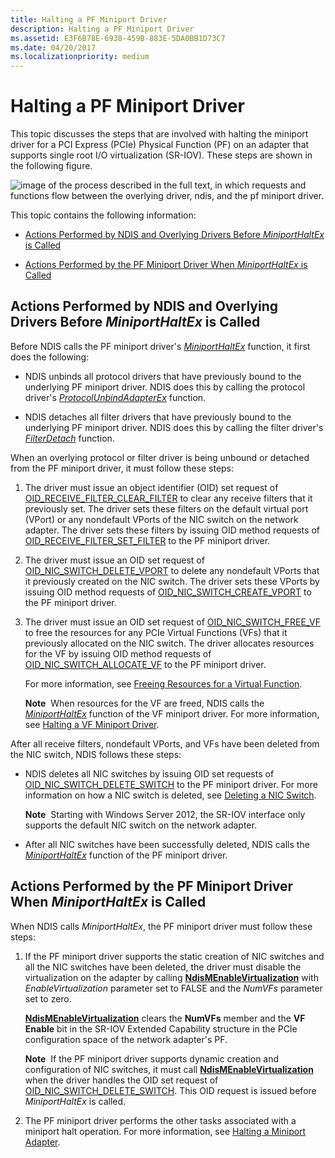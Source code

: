 ```yaml
---
title: Halting a PF Miniport Driver
description: Halting a PF Miniport Driver
ms.assetid: E3F6B78E-6938-459B-883E-5DA0BB1D73C7
ms.date: 04/20/2017
ms.localizationpriority: medium
---
```


# Halting a PF Miniport Driver


This topic discusses the steps that are involved with halting the miniport driver for a PCI Express (PCIe) Physical Function (PF) on an adapter that supports single root I/O virtualization (SR-IOV). These steps are shown in the following figure.

![image of the process described in the full text, in which requests and functions flow between the overlying driver, ndis, and the pf miniport driver.](images/sriov-pf-halt.png)

This topic contains the following information:

-   [Actions Performed by NDIS and Overlying Drivers Before *MiniportHaltEx* is Called](#actions-performed-by-ndis-and-overlying-drivers-before-miniporthaltex-is-called)

-   [Actions Performed by the PF Miniport Driver When *MiniportHaltEx* is Called](#actions-performed-by-the-pf-miniport-driver-when-miniporthaltex-is-called)

## Actions Performed by NDIS and Overlying Drivers Before *MiniportHaltEx* is Called


Before NDIS calls the PF miniport driver's [*MiniportHaltEx*](https://docs.microsoft.com/windows-hardware/drivers/ddi/ndis/nc-ndis-miniport_halt) function, it first does the following:

-   NDIS unbinds all protocol drivers that have previously bound to the underlying PF miniport driver. NDIS does this by calling the protocol driver's [*ProtocolUnbindAdapterEx*](https://docs.microsoft.com/windows-hardware/drivers/ddi/ndis/nc-ndis-protocol_unbind_adapter_ex) function.

-   NDIS detaches all filter drivers that have previously bound to the underlying PF miniport driver. NDIS does this by calling the filter driver's [*FilterDetach*](https://docs.microsoft.com/windows-hardware/drivers/ddi/ndis/nc-ndis-filter_detach) function.

When an overlying protocol or filter driver is being unbound or detached from the PF miniport driver, it must follow these steps:

1.  The driver must issue an object identifier (OID) set request of [OID\_RECEIVE\_FILTER\_CLEAR\_FILTER](https://docs.microsoft.com/windows-hardware/drivers/network/oid-receive-filter-clear-filter) to clear any receive filters that it previously set. The driver sets these filters on the default virtual port (VPort) or any nondefault VPorts of the NIC switch on the network adapter. The driver sets these filters by issuing OID method requests of [OID\_RECEIVE\_FILTER\_SET\_FILTER](https://docs.microsoft.com/windows-hardware/drivers/network/oid-receive-filter-set-filter) to the PF miniport driver.

2.  The driver must issue an OID set request of [OID\_NIC\_SWITCH\_DELETE\_VPORT](https://docs.microsoft.com/windows-hardware/drivers/network/oid-nic-switch-delete-vport) to delete any nondefault VPorts that it previously created on the NIC switch. The driver sets these VPorts by issuing OID method requests of [OID\_NIC\_SWITCH\_CREATE\_VPORT](https://docs.microsoft.com/windows-hardware/drivers/network/oid-nic-switch-create-vport) to the PF miniport driver.

3.  The driver must issue an OID set request of [OID\_NIC\_SWITCH\_FREE\_VF](https://docs.microsoft.com/windows-hardware/drivers/network/oid-nic-switch-free-vf) to free the resources for any PCIe Virtual Functions (VFs) that it previously allocated on the NIC switch. The driver allocates resources for the VF by issuing OID method requests of [OID\_NIC\_SWITCH\_ALLOCATE\_VF](https://docs.microsoft.com/windows-hardware/drivers/network/oid-nic-switch-allocate-vf) to the PF miniport driver.

    For more information, see [Freeing Resources for a Virtual Function](freeing-resources-for-a-virtual-function.md).

    **Note**  When resources for the VF are freed, NDIS calls the [*MiniportHaltEx*](https://docs.microsoft.com/windows-hardware/drivers/ddi/ndis/nc-ndis-miniport_halt) function of the VF miniport driver. For more information, see [Halting a VF Miniport Driver](halting-a-vf-miniport-driver.md).

     

After all receive filters, nondefault VPorts, and VFs have been deleted from the NIC switch, NDIS follows these steps:

-   NDIS deletes all NIC switches by issuing OID set requests of [OID\_NIC\_SWITCH\_DELETE\_SWITCH](https://docs.microsoft.com/windows-hardware/drivers/network/oid-nic-switch-delete-switch) to the PF miniport driver. For more information on how a NIC switch is deleted, see [Deleting a NIC Switch](deleting-a-nic-switch.md).

    **Note**  Starting with Windows Server 2012, the SR-IOV interface only supports the default NIC switch on the network adapter.

     

-   After all NIC switches have been successfully deleted, NDIS calls the [*MiniportHaltEx*](https://docs.microsoft.com/windows-hardware/drivers/ddi/ndis/nc-ndis-miniport_halt) function of the PF miniport driver.

## Actions Performed by the PF Miniport Driver When *MiniportHaltEx* is Called


When NDIS calls *MiniportHaltEx*, the PF miniport driver must follow these steps:

1.  If the PF miniport driver supports the static creation of NIC switches and all the NIC switches have been deleted, the driver must disable the virtualization on the adapter by calling [**NdisMEnableVirtualization**](https://docs.microsoft.com/windows-hardware/drivers/ddi/ndis/nf-ndis-ndismenablevirtualization) with *EnableVirtualization* parameter set to FALSE and the *NumVFs* parameter set to zero.

    [**NdisMEnableVirtualization**](https://docs.microsoft.com/windows-hardware/drivers/ddi/ndis/nf-ndis-ndismenablevirtualization) clears the **NumVFs** member and the **VF Enable** bit in the SR-IOV Extended Capability structure in the PCIe configuration space of the network adapter's PF.

    **Note**  If the PF miniport driver supports dynamic creation and configuration of NIC switches, it must call [**NdisMEnableVirtualization**](https://docs.microsoft.com/windows-hardware/drivers/ddi/ndis/nf-ndis-ndismenablevirtualization) when the driver handles the OID set request of [OID\_NIC\_SWITCH\_DELETE\_SWITCH](https://docs.microsoft.com/windows-hardware/drivers/network/oid-nic-switch-delete-switch). This OID request is issued before *MiniportHaltEx* is called.

     

2.  The PF miniport driver performs the other tasks associated with a miniport halt operation. For more information, see [Halting a Miniport Adapter](halting-a-miniport-adapter.md).

 

 





